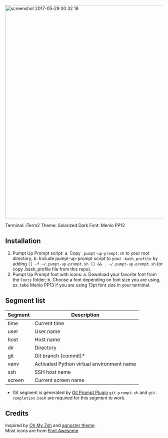 <img width="682" alt="screenshot 2017-05-29 00 32 18" src="https://cloud.githubusercontent.com/assets/5172360/26532373/8c79ba10-4407-11e7-8aaa-9df86b2600e5.png">

Terminal: iTerm2
Theme: Solarized Dark
Font: Menlo PP12

## Installation
1. Pumpt Up Prompt script:
	a. Copy `.pumpt-up-prompt.sh` to your root directory;
	b. Include pumpt-up-prompt script to your `.bash_profile` by adding `[[ -f ~/.pumpt-up-prompt.sh ]] && . ~/.pumpt-up-prompt.sh` (or copy .bash_profile file from this repo).
2. Pumpt Up Prompt font with icons:
	a. Download your favorite font from the `Fonts` folder;
	b. Choose a font depending on font size you are using, ex. take Menlo PP13 if you are using 13pt font size in your terminal.

## Segment list

Segment | Description
------- | -----------
time    | Current time
user    | User name
host    | Host name
dir     | Directory
git     | Git branch (commit)*
venv    | Activated Python virtual environment name
ssh     | SSH host name
screen  | Current screen name

* Git segment is generated by [Git Prompt Plugin](https://github.com/git/git/tree/master/contrib/completion)
`git-prompt.sh` and `git-completion.bash` are required for this segment to work.

## Credits
Inspired by [Oh My Zsh](https://github.com/robbyrussell/oh-my-zsh) and [agnoster theme](https://github.com/robbyrussell/oh-my-zsh/wiki/Themes#agnoster).<br/>
Most icons are from [Font Awesome](http://fontawesome.io/)
